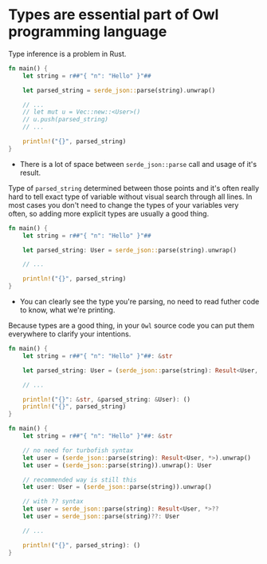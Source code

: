 # Types are essential part of Owl programming language

Type inference is a problem in Rust.

```rust
fn main() {
    let string = r##"{ "n": "Hello" }"##

    let parsed_string = serde_json::parse(string).unwrap()

    // ...
    // let mut u = Vec::new::<User>()
    // u.push(parsed_string)
    // ...

    println!("{}", parsed_string)
}
```

- There is a lot of space between `serde_json::parse` call and usage of it's result.

Type of `parsed_string` determined between those points and it's often really hard to tell exact type of variable without visual search through all lines. In most cases you don't need to change the types of your variables very often, so adding more explicit types are usually a good thing.

```rust
fn main() {
    let string = r##"{ "n": "Hello" }"##

    let parsed_string: User = serde_json::parse(string).unwrap()

    // ...

    println!("{}", parsed_string)
}
```
- You can clearly see the type you're parsing, no need to read futher code to know, what we're printing.

Because types are a good thing, in your `Owl` source code you can put them everywhere to clarify your intentions.

```rust
fn main() {
    let string = r##"{ "n": "Hello" }"##: &str

    let parsed_string: User = (serde_json::parse(string): Result<User, *>).unwrap(): User 

    // ...

    println!("{}": &str, &parsed_string: &User): ()
    println!("{}", parsed_string)
}
```

```rust
fn main() {
    let string = r##"{ "n": "Hello" }"##: &str

    // no need for turbofish syntax
    let user = (serde_json::parse(string): Result<User, *>).unwrap()
    let user = (serde_json::parse(string)).unwrap(): User

    // recommended way is still this
    let user: User = (serde_json::parse(string)).unwrap()

    // with ?? syntax
    let user = serde_json::parse(string): Result<User, *>??
    let user = serde_json::parse(string)??: User

    // ...

    println!("{}", parsed_string): ()
}
```